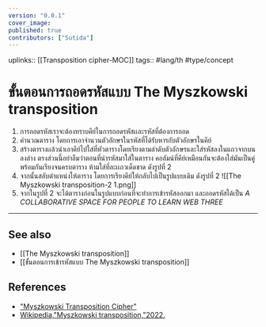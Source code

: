 ```yaml
---
version: "0.0.1"
cover_image:
published: true
contributors: ["Sutida"]
---
```

uplinks:: [[Transposition cipher-MOC]]
tags:: #lang/th #type/concept

# ขั้นตอนการถอดรหัสแบบ The Myszkowski transposition
1. การถอดรหัสเราจะต้องทราบคีย์ในการถอดรหัสเเละรหัสที่ต้องการถอด
2. คำนวณตาราง โดยการเอาจำนวนตัวอักษรในรหัสที่ได้รับหารกับตัวอักษรในคีย์ 
3. สร้างตารางเเล้วนำเอาคีย์ไปใส่ที่หัวตารางโดยเรียงตามลำดับตัวอักษรและใส่รหัสลงในแถวจากบนลงล่าง ตรงส่วนนี้อย่าลืมว่าตอนที่นำรหัสมาใส่ในตาราง คอลัมน์ที่คีย์เหมือนกันจะต้องใส่มันเป็นคู่พร้อมกันเรียงจนครบตาราง ห้ามใส่ที่ละเเถวเด็ดขาด ดังรูปที่ 2
4. จากนั้นสลับตำแหน่งให้ตาราง โดยการเรียงคีย์ให้กลับไปเป็นรูปแบบเดิม ดังรูปที่ 2
![[The Myszkowski transposition-2 1.png]]
5. จากในรูปที่ 2 จะได้ตารางก่อนในรูปแบบก่อนที่จะทำการเข้ารหัสออกมา และถอดรหัสได้เป็น  *A COLLABORATIVE SPACE FOR PEOPLE TO LEARN WEB THREE*
---
## See also
- [[The Myszkowski transposition]]
- [[ขั้นตอนการเข้ารหัสแบบ The Myszkowski transposition]]
## References
- ["Myszkowski Transposition Cipher"](https://crypto.interactive-maths.com/myszkowski-transposition-cipher.html)
- [Wikipedia,"Myszkowski transposition,"2022.](https://en.wikipedia.org/wiki/Transposition_cipher#Myszkowski_transposition)
